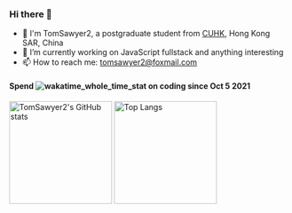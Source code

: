 ### Hi there 👋

<!--
**TomSawyer2/TomSawyer2** is a ✨ _special_ ✨ repository because its `README.md` (this file) appears on your GitHub profile.

Here are some ideas to get you started:

- 🔭 I’m currently working on ...
- 🌱 I’m currently learning ...
- 👯 I’m looking to collaborate on ...
- 🤔 I’m looking for help with ...
- 💬 Ask me about ...
- 📫 How to reach me: ...
- 😄 Pronouns: ...
- ⚡ Fun fact: ...
-->

- 💬 I'm TomSawyer2, a postgraduate student from [CUHK](https://cuhk.edu.hk/english/index.html), Hong Kong SAR, China
- 🌱 I’m currently working on JavaScript fullstack and anything interesting
- 📫 How to reach me: tomsawyer2@foxmail.com

<h4>Spend <img src="https://wakatime.com/badge/user/080678ef-f627-4d0e-9308-3c75228698b2.svg" alt="wakatime_whole_time_stat" /> on coding since Oct 5 2021</h4>

<img src="https://github-readme-stats.vercel.app/api?username=TomSawyer2&theme=buefy&show_icons=true&count_private=true&include_all_commits=true&role=OWNER,ORGANIZATION_MEMBER,COLLABORATOR" alt="TomSawyer2's GitHub stats" height="185px" /> <img src="https://github-readme-stats.vercel.app/api/top-langs/?username=TomSawyer2&layout=compact&langs_count=8&theme=buefy&role=OWNER,COLLABORATOR" alt="Top Langs" height="185px" />
